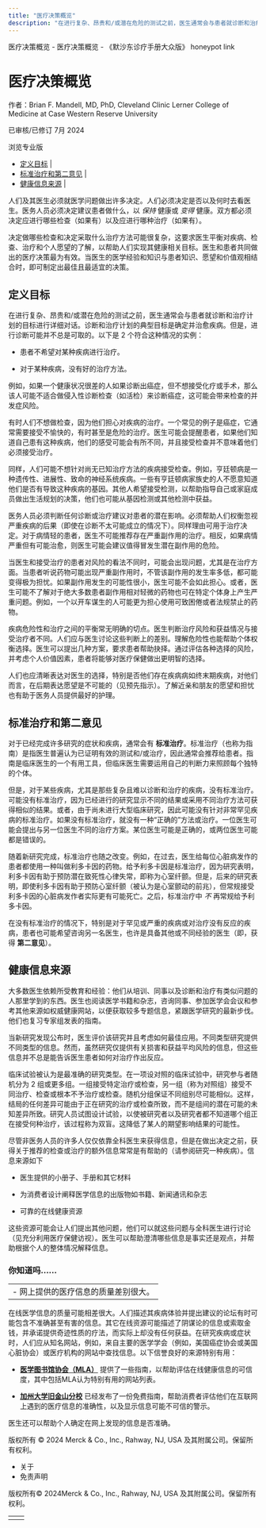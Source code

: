 ```yaml
---
title: "医疗决策概览"
description: "在进行复杂、昂贵和/或潜在危险的测试之前，医生通常会与患者就诊断和治疗计划的目标进行详细对话。诊断和治疗计划的典型目标是确定并治愈疾病。但是，进行诊断可能并不总是可取的。以下是 2 个符合这种情况的实例："
---
```


﻿医疗决策概览 \- 医疗决策概览 \- 《默沙东诊疗手册大众版》 honeypot link

# 医疗决策概览

作者：Brian F. Mandell, MD, PhD, Cleveland Clinic Lerner College of Medicine at Case Western
Reserve University

已审核/已修订 7月 2024

浏览专业版

- [定义目标](#定义目标_v92087747_zh) \|
- [标准治疗和第二意见](#标准治疗和第二意见_v92087765_zh) \|
- [健康信息来源](#健康信息来源_v92087773_zh) \|

人们及其医生必须就医学问题做出许多决定。人们必须决定是否以及何时去看医生。医务人员必须决定建议患者做什么，以 _保持_ 健康或 _变得_ 健康。双方都必须决定应进行哪些检查（如果有）以及应进行哪种治疗（如果有）。

决定做哪些检查和决定采取什么治疗方法可能很复杂，这要求医生平衡对疾病、检查、治疗和个人愿望的了解，以帮助人们实现其健康相关目标。医生和患者共同做出的医疗决策最为有效。当医生的医学经验和知识与患者知识、愿望和价值观相结合时，即可制定出最佳且最适宜的决策。

## 定义目标

在进行复杂、昂贵和/或潜在危险的测试之前，医生通常会与患者就诊断和治疗计划的目标进行详细对话。诊断和治疗计划的典型目标是确定并治愈疾病。但是，进行诊断可能并不总是可取的。以下是 2 个符合这种情况的实例：

- 患者不希望对某种疾病进行治疗。

- 对于某种疾病，没有好的治疗方法。


例如，如果一个健康状况很差的人如果诊断出癌症，但不想接受化疗或手术，那么该人可能不适合做侵入性诊断检查（如活检）来诊断癌症，这可能会带来检查的并发症风险。

有时人们不想做检查，因为他们担心对疾病的治疗。一个常见的例子是癌症，它通常需要接受不愉快的，有时甚至是危险的治疗。医生可能会提醒患者，如果他们知道自己患有这种疾病，他们的感受可能会有所不同，并且接受检查并不意味着他们必须接受治疗。

同样，人们可能不想针对尚无已知治疗方法的疾病接受检查。例如，亨廷顿病是一种遗传性、进展性、致命的神经系统疾病。一些有亨廷顿病家族史的人不愿意知道他们是否有导致这种疾病的基因。其他人希望接受检测，以帮助指导自己或家庭成员做出生活规划的决策，他们也可能从基因检测或其他检测中获益。

医务人员必须判断任何诊断或治疗建议对患者的潜在影响。必须帮助人们权衡忽视严重疾病的后果（即使在诊断不太可能成立的情况下）。同样理由可用于治疗决定。对于病情轻的患者，医生不可能推荐存在严重副作用的治疗。相反，如果病情严重但有可能治愈，则医生可能会建议值得冒发生潜在副作用的危险。

当医生和接受治疗的患者对风险的看法不同时，可能会出现问题，尤其是在治疗方面。当患者听说药物可能出现严重副作用时，不管该副作用的发生率多低，都可能变得极为担忧。如果副作用发生的可能性很小，医生可能不会如此担心。或者，医生可能不了解对于绝大多数患者副作用相对轻微的药物也可在特定个体身上产生严重问题。例如，一个以开车谋生的人可能更为担心使用可致困倦或者法规禁止的药物。

疾病危险性和治疗之间的平衡常无明确的切点。医生判断治疗风险和获益情况与接受治疗者不同。人们应与医生讨论这些判断上的差别。理解危险性也能帮助个体权衡选择。医生可以提出几种方案，要求患者帮助抉择。通过评估各种选择的风险，并考虑个人价值因素，患者将能够对医疗保健做出更明智的选择。

人们也应清晰表达对医生的选择，特别是否他们存在疾病病如终末期疾病，对他们而言，在后期表达愿望是不可能的（见预先指示）。了解近亲和朋友的愿望和担忧也有助于医务人员提供最好的护理。

## 标准治疗和第二意见

对于已经完成许多研究的症状和疾病，通常会有 **标准治疗**。标准治疗（也称为指南）是指医生普遍认为已证明有效的测试和/或治疗，因此通常会推荐给患者。指南是临床医生的一个有用工具，但临床医生需要运用自己的判断力来照顾每个独特的个体。

但是，对于某些疾病，尤其是那些复杂且难以诊断和治疗的疾病，没有标准治疗。可能没有标准治疗，因为已经进行的研究显示不同的结果或采用不同治疗方法可获得相似的结果。或者，由于尚未进行大型临床研究，因此可能没有针对非常罕见疾病的标准治疗。如果没有标准治疗，就没有一种“正确的”方法或治疗。一位医生可能会提出与另一位医生不同的治疗方案。某位医生可能是正确的，或两位医生可能都是错误的。

随着新研究完成，标准治疗也随之改变。例如，在过去，医生给每位心脏病发作的患者都使用一种叫做利多卡因的药物。给予利多卡因是标准治疗，因为研究表明，利多卡因有助于预防潜在致死性心律失常，即称为心室纤颤。但是，后来的研究表明，即使利多卡因有助于预防心室纤颤（被认为是心室颤动的前兆），但常规接受利多卡因的心脏病发作者实际更有可能死亡。之后，标准治疗中 _不_ 再常规给予利多卡因。

在没有标准治疗的情况下，特别是对于罕见或严重的疾病或对治疗没有反应的疾病，患者也可能希望咨询另一名医生，也许是具备其他或不同经验的医生（即，获得 **第二意见**）。

## 健康信息来源

大多数医生依赖所受教育和经验：他们从培训、同事以及诊断和治疗有类似问题的人那里学到的东西。医生也阅读医学书籍和杂志，咨询同事、参加医学会会议和参考其他来源如权威健康网站，以便获取较多专题信息，紧跟医学研究的最新步伐。他们也复习专家组发表的指南。

当新研究发现公布时，医生评价该研究并且考虑如何最佳应用。不同类型研究提供不同类型的信息。然而，虽然研究仅提供有关损害和获益平均风险的信息，但这些信息并不总是能告诉医生患者如何对治疗作出反应。

临床试验被认为是最准确的研究类型。在一项设对照的临床试验中，研究参与者随机分为 2 组或更多组。一组接受特定治疗或检查，另一组（称为对照组）接受不同治疗、检查或根本不予治疗或检查。随机分组保证不同组别尽可能相似。这样，结局的任何差异可能由于正在研究的治疗或检查所致，而不是组间的潜在可能的未知差异所致。研究人员试图设计试验，以使被研究者以及研究者都不知道哪个组正在接受何种治疗，该过程称为双盲。这降低了某人的期望影响结果的可能性。

尽管非医务人员的许多人仅仅依靠全科医生来获得信息，但是在做出决定之前，获得关于推荐的检查或治疗的额外信息常常是有帮助的（请参阅研究一种疾病）。信息来源如下

- 医生提供的小册子、手册和其它材料

- 为消费者设计阐释医学信息的出版物如书籍、新闻通讯和杂志

- 可靠的在线健康资源


这些资源可能会让人们提出其他问题，他们可以就这些问题与全科医生进行讨论（见充分利用医疗保健访视）。医生可以帮助澄清哪些信息是事实还是观点，并帮助根据个人的整体情况解释信息。

### 你知道吗……

|     |
| --- |
| - 网上提供的医疗信息的质量差别很大。 |

在线医学信息的质量可能相差很大。人们描述其疾病体验并提出建议的论坛有时可能包含不准确甚至有害的信息。其它在线资源可能描述了阴谋论的信息或索取金钱，并承诺提供奇迹性质的疗法，而实际上却没有任何获益。在研究疾病或症状时，人们应从知名网站，例如，来自主要的医学学会（例如，美国癌症协会或美国心脏协会）或医疗机构的网站中查找信息。以下信誉良好的来源特别有用：

- **[医学图书馆协会（MLA）](http://www.mlanet.org/p/cm/ld/fid=398)** 提供了一些指南，以帮助评估在线健康信息的可信度，其中包括MLA认为特别有用的网站列表。

- **[加州大学旧金山分校](http://www.ucsfhealth.org/education/evaluating_health_information/)** 已经发布了一份免费指南，帮助消费者评估他们在互联网上遇到的医疗信息的准确性，以及显示信息可能不可信的警示。


医生还可以帮助个人确定在网上发现的信息是否准确。



版权所有 © 2024
Merck & Co., Inc., Rahway, NJ, USA 及其附属公司。保留所有权利。

- 关于
- 免责声明

版权所有© 2024Merck & Co., Inc., Rahway, NJ, USA 及其附属公司。保留所有权利。

|     |     |
| --- | --- |
|  |  |